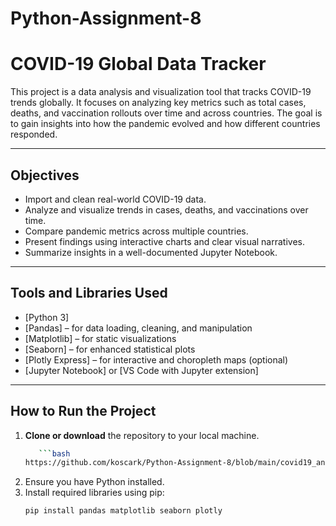 # Python-Assignment-8

# COVID-19 Global Data Tracker

This project is a data analysis and visualization tool that tracks COVID-19 trends globally. It focuses on analyzing key metrics such as total cases, deaths, and vaccination rollouts over time and across countries. The goal is to gain insights into how the pandemic evolved and how different countries responded.

---

## Objectives

- Import and clean real-world COVID-19 data.
- Analyze and visualize trends in cases, deaths, and vaccinations over time.
- Compare pandemic metrics across multiple countries.
- Present findings using interactive charts and clear visual narratives.
- Summarize insights in a well-documented Jupyter Notebook.

---

## Tools and Libraries Used

- [Python 3]
- [Pandas] – for data loading, cleaning, and manipulation
- [Matplotlib] – for static visualizations
- [Seaborn] – for enhanced statistical plots
- [Plotly Express] – for interactive and choropleth maps (optional)
- [Jupyter Notebook] or [VS Code with Jupyter extension]

---

## How to Run the Project

1. **Clone or download** the repository to your local machine.
   ```bash
      ```bash
   https://github.com/koscark/Python-Assignment-8/blob/main/covid19_analysis.ipynb
2. Ensure you have Python installed.
3. Install required libraries using pip:
   ```bash
   pip install pandas matplotlib seaborn plotly
